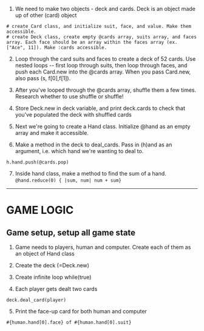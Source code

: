 1. We need to make two objects - deck and cards. Deck is an object made up of other (card) object

```
# create Card class, and initialize suit, face, and value. Make them accessible.
# create Deck class, create empty @cards array, suits array, and faces array. Each face should be an array within the faces array (ex. ["Ace", 11]). Make :cards accessible.
```

2. Loop through the card suits and faces to create a deck of 52 cards. Use nested loops -- first loop through suits, then loop through faces, and push each Card.new into the @cards array. When you pass Card.new, also pass (s, f[0],f[1]).

3. After you've looped through the @cards array, shuffle them a few times. Research whether to use shuffle or shuffle!

4. Store Deck.new in deck variable, and print deck.cards to check that you've populated the deck with shuffled cards

5. Next we're going to create a Hand class. Initialize @hand as an empty array and make it accessible.

6. Make a method in the deck to deal_cards. Pass in (h)and as an argument, i.e. which hand we're wanting to deal to.

```
h.hand.push(@cards.pop)
```

7. Inside hand class, make a method to find the sum of a hand. `@hand.reduce(0) { |sum, num| num + sum}`

---

# GAME LOGIC

## Game setup, setup all game state

1. Game needs to players, human and computer. Create each of them as an object of Hand class

2. Create the deck (=Deck.new)

3. Create infinite loop while(true)

4. Each player gets dealt two cards

```
deck.deal_card(player)
```

5. Print the face-up card for both human and computer

```
#{human.hand[0].face} of #{human.hand[0].suit}
```
